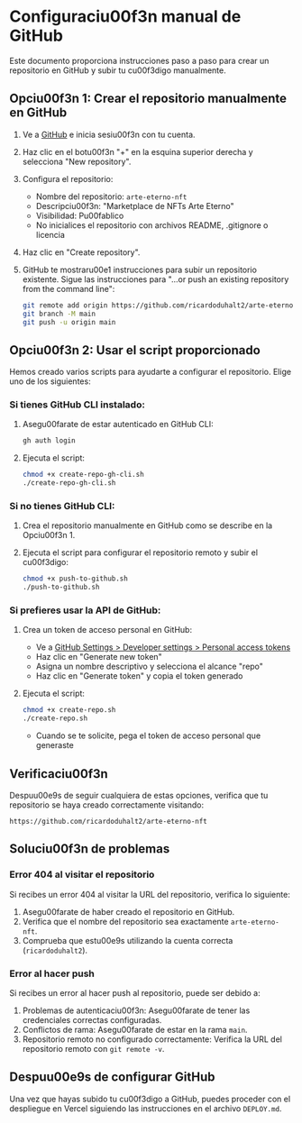 # Configuraciu00f3n manual de GitHub

Este documento proporciona instrucciones paso a paso para crear un repositorio en GitHub y subir tu cu00f3digo manualmente.

## Opciu00f3n 1: Crear el repositorio manualmente en GitHub

1. Ve a [GitHub](https://github.com) e inicia sesiu00f3n con tu cuenta.

2. Haz clic en el botu00f3n "+" en la esquina superior derecha y selecciona "New repository".

3. Configura el repositorio:
   - Nombre del repositorio: `arte-eterno-nft`
   - Descripciu00f3n: "Marketplace de NFTs Arte Eterno"
   - Visibilidad: Pu00fablico
   - No inicialices el repositorio con archivos README, .gitignore o licencia

4. Haz clic en "Create repository".

5. GitHub te mostraru00e1 instrucciones para subir un repositorio existente. Sigue las instrucciones para "...or push an existing repository from the command line":

   ```bash
   git remote add origin https://github.com/ricardoduhalt2/arte-eterno-nft.git
   git branch -M main
   git push -u origin main
   ```

## Opciu00f3n 2: Usar el script proporcionado

Hemos creado varios scripts para ayudarte a configurar el repositorio. Elige uno de los siguientes:

### Si tienes GitHub CLI instalado:

1. Asegu00farate de estar autenticado en GitHub CLI:
   ```bash
   gh auth login
   ```

2. Ejecuta el script:
   ```bash
   chmod +x create-repo-gh-cli.sh
   ./create-repo-gh-cli.sh
   ```

### Si no tienes GitHub CLI:

1. Crea el repositorio manualmente en GitHub como se describe en la Opciu00f3n 1.

2. Ejecuta el script para configurar el repositorio remoto y subir el cu00f3digo:
   ```bash
   chmod +x push-to-github.sh
   ./push-to-github.sh
   ```

### Si prefieres usar la API de GitHub:

1. Crea un token de acceso personal en GitHub:
   - Ve a [GitHub Settings > Developer settings > Personal access tokens](https://github.com/settings/tokens)
   - Haz clic en "Generate new token"
   - Asigna un nombre descriptivo y selecciona el alcance "repo"
   - Haz clic en "Generate token" y copia el token generado

2. Ejecuta el script:
   ```bash
   chmod +x create-repo.sh
   ./create-repo.sh
   ```
   - Cuando se te solicite, pega el token de acceso personal que generaste

## Verificaciu00f3n

Despuu00e9s de seguir cualquiera de estas opciones, verifica que tu repositorio se haya creado correctamente visitando:

```
https://github.com/ricardoduhalt2/arte-eterno-nft
```

## Soluciu00f3n de problemas

### Error 404 al visitar el repositorio

Si recibes un error 404 al visitar la URL del repositorio, verifica lo siguiente:

1. Asegu00farate de haber creado el repositorio en GitHub.
2. Verifica que el nombre del repositorio sea exactamente `arte-eterno-nft`.
3. Comprueba que estu00e9s utilizando la cuenta correcta (`ricardoduhalt2`).

### Error al hacer push

Si recibes un error al hacer push al repositorio, puede ser debido a:

1. Problemas de autenticaciu00f3n: Asegu00farate de tener las credenciales correctas configuradas.
2. Conflictos de rama: Asegu00farate de estar en la rama `main`.
3. Repositorio remoto no configurado correctamente: Verifica la URL del repositorio remoto con `git remote -v`.

## Despuu00e9s de configurar GitHub

Una vez que hayas subido tu cu00f3digo a GitHub, puedes proceder con el despliegue en Vercel siguiendo las instrucciones en el archivo `DEPLOY.md`.